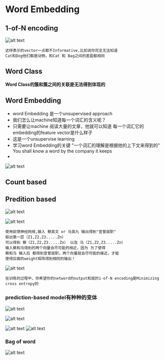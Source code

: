 # Word Embedding
## 1-of-N encoding
![alt text](image.png)
 ```
 这样表示的vector一点都不Informative,比如说你完全无法知道
 Cat和Dog他们都是动物，和Cat 和 Bag之间的差距都相同
 ```

## Word Class
**Word Class的簇和簇之间的关联是无法得到体现的**

## Word Embedding
+ word Embedding 是一个unsupervised approach
+ 我们怎么让machine知道每一个词汇的含义呢？
+ 只需要让machine 阅读大量的文章，他就可以知道 每一个词汇它的embedding的feature vector是什么样子
+ 这是一个unsupervise learning
+ 学习word Embedding的关键 "一个词汇的理解是根据他的上下文来得到的" You shall know a word by the company it keeps
+ 


![alt text](image-1.png)

## Count based

## Predition based
![alt text](image-2.png)

![alt text](image-3.png)
```
使用前馈神经网络,输入 蔡英文 or 马英九 输出得到"宣誓就职"
取出第一层（Z1,Z2,Z3.....Zn）
可以得到 蔡（Z1,Z2,Z3.....Zn） 以及 马（Z1,Z2,Z3.....Zn）
输入蔡和马得到的两个向量会尽可能的相近，因为 为了使得
蔡和马 输入后 都得到宣誓就职，两个向量就会尽可能的接近，才能
使得后面的weight矩阵得到相同的输出！
```

![alt text](image-4.png)
~~~
在训练的过程中，你希望你的netword的output和就的1-of-N encoding是Minimizing cross entropy的
~~~


### prediction-based model有种种的变体
![alt text](image-5.png)

![alt text](image-6.png)

![alt text](image-7.png)
![alt text](image-8.png)
### Bag of word
 ![alt text](image-9.png)
 












